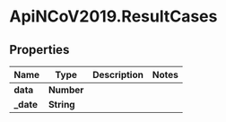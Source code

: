 # ApiNCoV2019.ResultCases

## Properties
Name | Type | Description | Notes
------------ | ------------- | ------------- | -------------
**data** | **Number** |  | 
**_date** | **String** |  | 


